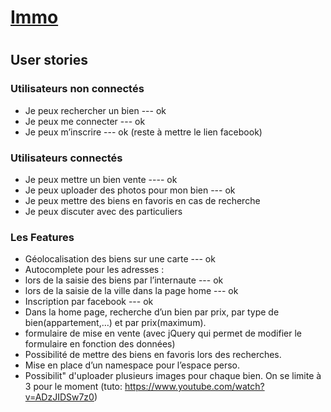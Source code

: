 # [Immo](https://immo-production.herokuapp.com/)

# 

## User stories



### Utilisateurs non connectés

- Je peux rechercher un bien --- ok
- Je peux me connecter --- ok
- Je peux m’inscrire --- ok (reste à mettre le lien facebook)



### Utilisateurs  connectés

- Je peux mettre un bien vente ---- ok
- Je peux uploader des photos pour mon bien --- ok
- Je peux mettre des biens en favoris en cas de recherche
- Je peux discuter avec des particuliers


### Les Features

- Géolocalisation des biens sur une carte --- ok
- Autocomplete pour les adresses : 
- lors de la saisie des biens par l’internaute --- ok
- lors de la saisie de la ville dans la page home --- ok
- Inscription par facebook --- ok
- Dans la home page, recherche d’un bien par prix, par type de bien(appartement,…) et par prix(maximum).
- formulaire de mise en vente (avec jQuery qui permet de modifier le formulaire en fonction des données)
- Possibilité de mettre des biens en favoris lors des recherches.
- Mise en place d’un namespace pour l’espace perso.
- Possibilit" d'uploader plusieurs images pour chaque bien. On se limite à 3 pour le moment (tuto: https://www.youtube.com/watch?v=ADzJIDSw7z0)
